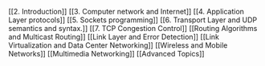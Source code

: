 
[[2. Introduction]]
[[3. Computer network and Internet]]
[[4. Application Layer protocols]]
[[5. Sockets programming]]
[[6. Transport Layer and UDP semantics and syntax.]]
[[7. TCP Congestion Control]]
[[Routing Algorithms and Multicast Routing]]
[[Link Layer and Error Detection]]
[[Link Virtualization and Data Center Networking]]
[[Wireless and Mobile Networks]]
[[Multimedia Networking]]
[[Advanced Topics]]
